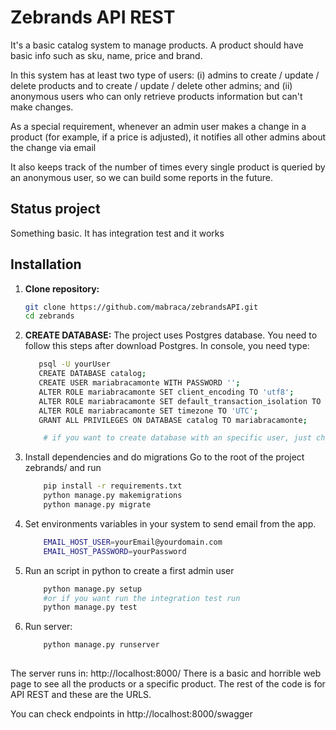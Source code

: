 # Zebrands API REST

It's a basic catalog system to manage products. A product should have basic info such as sku, name, price and brand.

In this system has at least two type of users: (i) admins to create / update / delete products and to create / update / delete other admins; and (ii) anonymous users who can only retrieve products information but can't make changes.

As a special requirement, whenever an admin user makes a change in a product (for example, if a price is adjusted), it notifies all other admins about the change via email

It also keeps track of the number of times every single product is queried by an anonymous user, so we can build some reports in the future.


## Status project

Something basic. It has integration test and it works 

## Installation

1. **Clone repository:**

   ```bash
   git clone https://github.com/mabraca/zebrandsAPI.git
   cd zebrands
   
2.  **CREATE DATABASE:**
    The project uses Postgres database. You need to follow this steps after download Postgres. In console, you need type:
    ```bash
       psql -U yourUser
       CREATE DATABASE catalog; 
       CREATE USER mariabracamonte WITH PASSWORD ''; 
       ALTER ROLE mariabracamonte SET client_encoding TO 'utf8'; 
       ALTER ROLE mariabracamonte SET default_transaction_isolation TO 'read committed'; 
       ALTER ROLE mariabracamonte SET timezone TO 'UTC'; 
       GRANT ALL PRIVILEGES ON DATABASE catalog TO mariabracamonte; 
    
        # if you want to create database with an specific user, just change the file settings.py with your credential for postgres

3. Install dependencies and do migrations
    Go to the root of the project zebrands/ and run
    ```bash
        pip install -r requirements.txt
        python manage.py makemigrations
        python manage.py migrate
   
4. Set environments variables in your system to send email from the app.
    ```bash
        EMAIL_HOST_USER=yourEmail@yourdomain.com 
        EMAIL_HOST_PASSWORD=yourPassword
   
6. Run an script in python to create a first admin user
    ```bash
        python manage.py setup
        #or if you want run the integration test run 
        python manage.py test
   
7. Run server:
    ```bash
        python manage.py runserver
        
   
The server runs in: http://localhost:8000/ 
There is a basic and horrible web page to see all the products or a specific product. 
The rest of the code is for API REST and these are the URLS.

You can check endpoints in http://localhost:8000/swagger 